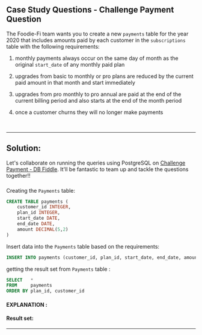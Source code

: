 ## Case Study Questions - Challenge Payment Question

The Foodie-Fi team wants you to create a new `payments` table for the year 2020 that includes amounts paid by each customer in the `subscriptions` table with the following requirements:

1. monthly payments always occur on the same day of month as the original `start_date` of any monthly paid plan

2. upgrades from basic to monthly or pro plans are reduced by the current paid amount in that month and start immediately

3. upgrades from pro monthly to pro annual are paid at the end of the current billing period and also starts at the end of the month period

4. once a customer churns they will no longer make payments

  <br>

---

## Solution:

Let's collaborate on running the queries using PostgreSQL on [Challenge Payment - DB Fiddle](). It'll be fantastic to team up and tackle the questions together!!

###

Creating the `Payments` table:

```sql
CREATE TABLE payments (
    customer_id INTEGER,
    plan_id INTEGER,
    start_date DATE,
    end_date DATE,
    amount DECIMAL(5,2)
)
```

Insert data into the `Payments` table based on the requirements:

```sql
INSERT INTO payments (customer_id, plan_id, start_date, end_date, amount)


```

getting the result set from `Payments` table :

```sql
SELECT   *
FROM     payments
ORDER BY plan_id, customer_id
```

#### EXPLANATION :

#### Result set:

---
